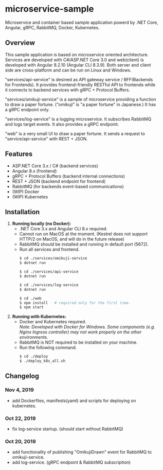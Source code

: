# microservice-sample
Microservice and container based sample application powerd by .NET Core, Angular, gRPC, RabbitMQ, Docker, Kubernetes.

## Overview
This sample application is based on microservice oriented architecture.
Services are developed with C#/ASP.NET Core 3.0
and web(client) is developed with Angular 8.2.10 (Angular CLI 8.3.9).
Both server and client side are cross-platform and can be run on Linux and Windows.

"services/api-service" is desined as API gateway service / BFF(Backends for Frontends). It provides frontend-friendly RESTful API to frontends
while it connects to backend services with gRPC + Protocol Buffers.

"services/omikuji-service" is a sample of microservice providing a function to draw a paper fortune. ("omikuji" is "a paper fortune" in Japanese.)
It has a gRPC endpoint only.

"services/log-service" is a logging microservice. It subscribes RabbitMQ and logs target events.
It also provides a gRPC endpoint.

"web" is a very small UI to draw a paper fortune. It sends a request to "service/api-service" with REST + JSON.

## Features
* ASP.NET Core 3.x / C# (backend services)
* Angular 8.x (frontend)
* gRPC + Protocol Buffers (backend internal connections)
* REST + JSON (backend endpoint for frontend)
* RabbitMQ (for backends event-based communications)
* (WIP) Docker
* (WIP) Kubernetes

## Installation
1. **Running locally (no Docker):**
    - .NET Core 3.x and Angular CLI 8.x required. 
    - Cannot run on MacOS at the moment. (Kestrel does not support HTTP/2 on MacOS, and will do in the future release)
    - RabbitMQ should be installed and running in default port (5672).
    - Run all services and frontend.
        ``` sh
        $ cd ./services/omikuji-service
        $ dotnet run
        ```
        ``` sh
        $ cd ./services/api-service
        $ dotnet run
        ```        
        ``` sh
        $ cd ./services/log-service
        $ dotnet run
        ```
        ``` sh
        $ cd ./web
        $ npm install   # required only for the first time.
        $ npm start
        ```
2. **Running with Kubernetes:**
    - Docker and Kubernetes required.  
        *Note: Developed with Docker for Windows. Some components (e.g. Nginx Ingress controller) may not work properly on the other environments.*
    - RabbitMQ is NOT required to be installed on your machine.
    - Run the following command.
        ``` sh
        $ cd ./deploy
        $ ./deploy_k8s_all.sh
        ```

## Changelog
### Nov 4, 2019
* add Dockerfiles, manifests(yaml) and scripts for deploying on kubernetes.
### Oct 22, 2019
* fix log-service startup. (should start without RabbitMQ)
### Oct 20, 2019
* add functionality of publishing "OmikujiDrawn" event for RabbitMQ to omikuji-service.
* add log-service. (gRPC endpoint & RabbitMQ subscription)
